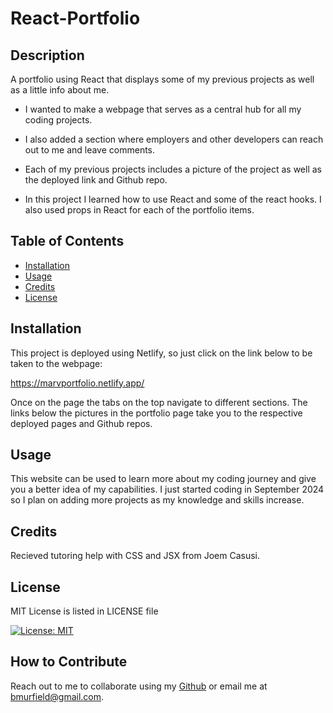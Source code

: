 # React-Portfolio

## Description

A portfolio using React that displays some of my previous projects as well as a little info about me.

* I wanted to make a webpage that serves as a central hub for all my coding projects. 

* I also added a section where employers and other developers can reach out to me and leave comments.

* Each of my previous projects includes a picture of the project as well as the deployed link and Github repo.

* In this project I learned how to use React and some of the react hooks. I also used props in React for each of the portfolio items. 

## Table of Contents

- [Installation](#installation)
- [Usage](#usage)
- [Credits](#credits)
- [License](#license)

## Installation

This project is deployed using Netlify, so just click on the link below to be taken to the webpage:

https://marvportfolio.netlify.app/

Once on the page the tabs on the top navigate to different sections. The links below the pictures in the portfolio page take you to the respective deployed pages and Github repos.

## Usage

This website can be used to learn more about my coding journey and give you a better idea of my capabilities. I just started coding in September 2024 so I plan on adding more projects as my knowledge and skills increase.

## Credits

Recieved tutoring help with CSS and JSX from Joem Casusi. 

## License

MIT License is listed in LICENSE file

[![License: MIT](https://img.shields.io/badge/License-MIT-yellow.svg)](https://opensource.org/licenses/MIT)


## How to Contribute

Reach out to me to collaborate using my [Github](https://github.com/bmurfield) or email me at bmurfield@gmail.com.


